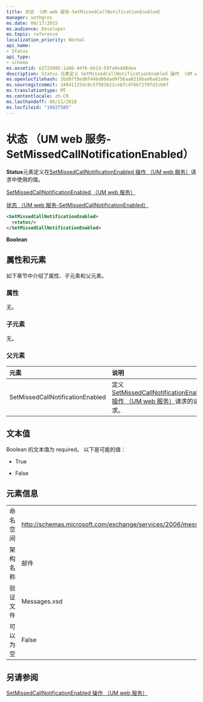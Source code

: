 ```yaml
---
title: 状态 （UM web 服务-SetMissedCallNotificationEnabled）
manager: sethgros
ms.date: 09/17/2015
ms.audience: Developer
ms.topic: reference
localization_priority: Normal
api_name:
- Status
api_type:
- schema
ms.assetid: e272d905-1a66-44f6-bb1d-59fa9e4d8dea
description: Status 元素定义 SetMissedCallNotificationEnabled 操作 （UM web 服务） 请求中使用的值。
ms.openlocfilehash: 3bd07f0ed0f44bd00dad9f56aa8218bad0a82a9a
ms.sourcegitcommit: 34041125dc8c5f993b21cebfc4f8b72f0fd2cb6f
ms.translationtype: MT
ms.contentlocale: zh-CN
ms.lasthandoff: 06/11/2018
ms.locfileid: "19827585"
---
```

# <a name="status-um-web-service---setmissedcallnotificationenabled"></a>状态 （UM web 服务-SetMissedCallNotificationEnabled）

**Status**元素定义在[SetMissedCallNotificationEnabled 操作 （UM web 服务）](setmissedcallnotificationenabled-operation-um-web-service.md)请求中使用的值。 
  
[SetMissedCallNotificationEnabled （UM web 服务）](setmissedcallnotificationenabled-um-web-service.md)
  
[状态 （UM web 服务-SetMissedCallNotificationEnabled）](status-um-web-servicesetmissedcallnotificationenabled.md)
  
```xml
<SetMissedCallNotificationEnabled>
  <status/>
</SetMissedCallNotificationEnabled>
```

 **Boolean**
## <a name="attributes-and-elements"></a>属性和元素

如下章节中介绍了属性、子元素和父元素。
  
### <a name="attributes"></a>属性

无。
  
### <a name="child-elements"></a>子元素

无。
  
### <a name="parent-elements"></a>父元素

|**元素**|**说明**|
|:-----|:-----|
|SetMissedCallNotificationEnabled  <br/> |定义[SetMissedCallNotificationEnabled 操作 （UM web 服务）](setmissedcallnotificationenabled-operation-um-web-service.md)请求的请求。  <br/> |
   
## <a name="text-value"></a>文本值

Boolean 的文本值为 required。 以下是可能的值：
  
- True
    
- False
    
## <a name="element-information"></a>元素信息

|||
|:-----|:-----|
|命名空间  <br/> |http://schemas.microsoft.com/exchange/services/2006/messages  <br/> |
|架构名称  <br/> |邮件  <br/> |
|验证文件  <br/> |Messages.xsd  <br/> |
|可以为空  <br/> |False  <br/> |
   
## <a name="see-also"></a>另请参阅



[SetMissedCallNotificationEnabled 操作 （UM web 服务）](setmissedcallnotificationenabled-operation-um-web-service.md)


